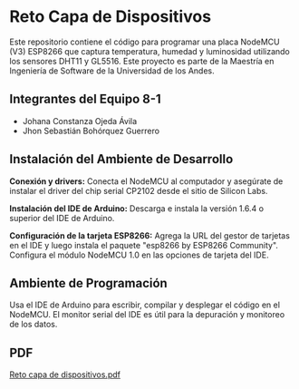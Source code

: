 # Reto Capa de Dispositivos
Este repositorio contiene el código para programar una placa NodeMCU (V3) ESP8266 que captura temperatura, humedad y luminosidad utilizando los sensores DHT11 y GL5516. Este proyecto es parte de la Maestría en Ingeniería de Software de la Universidad de los Andes.

## Integrantes del Equipo 8-1
* Johana Constanza Ojeda Ávila
* Jhon Sebastián Bohórquez Guerrero

## Instalación del Ambiente de Desarrollo
**Conexión y drivers:** Conecta el NodeMCU al computador y asegúrate de instalar el driver del chip serial CP2102 desde el sitio de Silicon Labs.

**Instalación del IDE de Arduino:** Descarga e instala la versión 1.6.4 o superior del IDE de Arduino.

**Configuración de la tarjeta ESP8266:** Agrega la URL del gestor de tarjetas en el IDE y luego instala el paquete "esp8266 by ESP8266 Community". Configura el módulo NodeMCU 1.0 en las opciones de tarjeta del IDE.

## Ambiente de Programación
Usa el IDE de Arduino para escribir, compilar y desplegar el código en el NodeMCU. El monitor serial del IDE es útil para la depuración y monitoreo de los datos.

## PDF
[Reto capa de dispositivos.pdf](https://github.com/user-attachments/files/16663095/Reto.capa.de.dispositivos.pdf)
